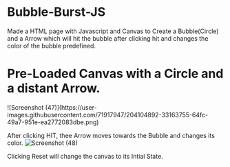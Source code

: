 # Bubble-Burst-JS
Made a HTML page with Javascript and Canvas to Create a Bubble(Circle) and a Arrow which will hit the bubble after clicking hit and changes the color of the bubble predefined.

<h1>Pre-Loaded Canvas with a Circle and a distant Arrow.</h1>
![Screenshot (47)](https://user-images.githubusercontent.com/71917947/204104892-33163755-64fc-49a7-951e-ea2772083dbe.png)

After clicking HIT, thee Arrow moves towards the Bubble and changes its color.
![Screenshot (48)](https://user-images.githubusercontent.com/71917947/204104941-7ac09b29-c4e0-498a-9881-aee8563c067f.png)

Clicking Reset will change the canvas to its Intial State.
